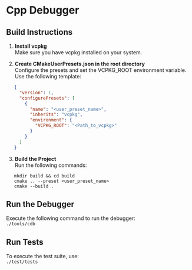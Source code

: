 # Cpp Debugger

## Build Instructions

1. **Install vcpkg**  
   Make sure you have vcpkg installed on your system.

2. **Create CMakeUserPresets.json in the root directory**  
   Configure the presets and set the VCPKG_ROOT environment variable. Use the following template:  
```json
   {
     "version": 1,
     "configurePresets": [
       {
         "name": "<user_preset_name>",
         "inherits": "vcpkg",
         "environment": {
           "VCPKG_ROOT": "<Path_to_vcpkg>"
         }
       }
     ]
   }
```

3. **Build the Project**  
   Run the following commands:
```
   mkdir build && cd build  
   cmake .. --preset <user_preset_name>  
   cmake --build .
```
## Run the Debugger

Execute the following command to run the debugger:  
`./tools/cdb`

## Run Tests

To execute the test suite, use:  
`./test/tests`
